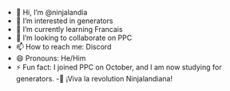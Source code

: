 - 👋 Hi, I’m @ninjalandia
- 👀 I’m interested in generators
- 🌱 I’m currently learning Francais
- 💞️ I’m looking to collaborate on PPC
- 📫 How to reach me: Discord
- 😄 Pronouns: He/Him
- ⚡ Fun fact: I joined PPC on October, and I am now studying for generators.
-💠 ¡Viva la revolution Ninjalandiana!
<!---
ninjalandia/ninjalandia is a ✨ special ✨ repository because its `README.md` (this file) appears on your GitHub profile.
You can click the Preview link to take a look at your changes.
--->
